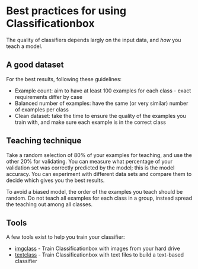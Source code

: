 <!-- markdownlint-disable -->
# Best practices for using Classificationbox

The quality of classifiers depends largly on the input data, and _how_ you teach a model.

## A good dataset

For the best results, following these guidelines:

* Example count: aim to have at least 100 examples for each class - exact requirements differ by case
* Balanced number of examples: have the same (or very similar) number of examples per class
* Clean dataset: take the time to ensure the quality of the examples you train with, and make sure each example is in the correct class

## Teaching technique

Take a random selection of 80% of your examples for teaching, and use the other 20% for validating. You can measure what percentage of your validation set was correctly predicted by the model; this is the model accuracy. You can experiment with different data sets and compare them to decide which gives you the best results.

To avoid a biased model, the order of the examples you teach should be random. Do not teach all examples for each class in a group, instead spread the teaching out among all classes.

## Tools

A few tools exist to help you train your classifier:

* [imgclass](https://github.com/machinebox/toys/tree/master/imgclass) - Train Classificationbox with images from your hard drive
* [textclass](https://github.com/machinebox/toys/tree/master/textclass) - Train Classificationbox with text files to build a text-based classifier
